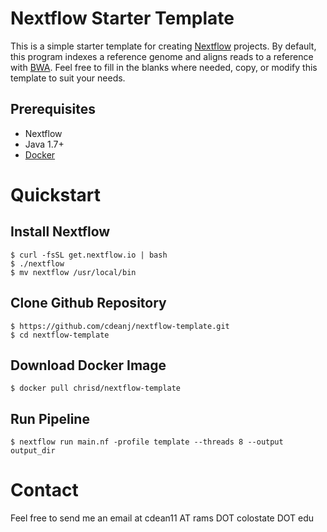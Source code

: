 Nextflow Starter Template
======================
This is a simple starter template for creating [Nextflow](https://www.nextflow.io) projects. By default, this program indexes a reference genome and aligns reads to a reference with [BWA](https://github.com/lh3/bwa). Feel free to fill in the blanks where needed, copy, or modify this template to suit your needs.

Prerequisites
------------------
  - Nextflow
  - Java 1.7+
  - [Docker](https://docs.docker.com/engine/installation/)

Quickstart
==========
Install Nextflow
----------------
```
$ curl -fsSL get.nextflow.io | bash
$ ./nextflow
$ mv nextflow /usr/local/bin
```

Clone Github Repository
----------------
```
$ https://github.com/cdeanj/nextflow-template.git
$ cd nextflow-template
```

Download Docker Image
------------
```
$ docker pull chrisd/nextflow-template
```

Run Pipeline
------------
```
$ nextflow run main.nf -profile template --threads 8 --output output_dir
```

Contact
=======
Feel free to send me an email at cdean11 AT rams DOT colostate DOT edu
